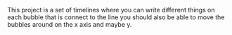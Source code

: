 This project is a set of timelines where you can write different things on each bubble that is connect to the line you should also be able to move the bubbles around on the x axis and maybe y.
